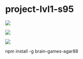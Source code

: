# project-lvl1-s95

<a href="https://codeclimate.com/github/agar88/project-lvl1-s95"><img src="https://codeclimate.com/github/agar88/project-lvl1-s95/badges/gpa.svg" /></a>

<a href="https://codeclimate.com/github/agar88/project-lvl1-s95/coverage"><img src="https://codeclimate.com/github/agar88/project-lvl1-s95/badges/coverage.svg" /></a>

<a href="https://codeclimate.com/github/agar88/project-lvl1-s95"><img src="https://codeclimate.com/github/agar88/project-lvl1-s95/badges/issue_count.svg" /></a>

npm install -g brain-games-agar88
